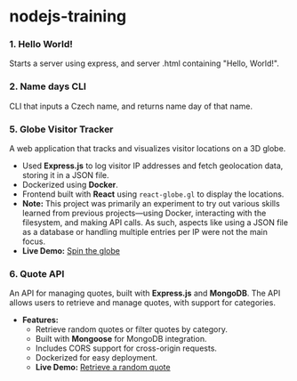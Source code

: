 # nodejs-training
 
### 1. Hello World!
Starts a server using express, and server .html containing "Hello, World!".

### 2. Name days CLI
CLI that inputs a Czech name, and returns name day of that name.

### 5. Globe Visitor Tracker
A web application that tracks and visualizes visitor locations on a 3D globe.
- Used **Express.js** to log visitor IP addresses and fetch geolocation data, storing it in a JSON file.
- Dockerized using **Docker**.
- Frontend built with **React** using `react-globe.gl` to display the locations.
- **Note:** This project was primarily an experiment to try out various skills learned from previous projects—using Docker, interacting with the filesystem, and making API calls. As such, aspects like using a JSON file as a database or handling multiple entries per IP were not the main focus.
- **Live Demo:** [Spin the globe](https://nodejs-training-production-6599.up.railway.app/)

### 6. Quote API
An API for managing quotes, built with **Express.js** and **MongoDB**. The API allows users to retrieve and manage quotes, with support for categories.

- **Features:**
  - Retrieve random quotes or filter quotes by category.
  - Built with **Mongoose** for MongoDB integration.
  - Includes CORS support for cross-origin requests.
  - Dockerized for easy deployment.
  - **Live Demo:** [Retrieve a random quote](https://quotes-api-production-1489.up.railway.app/api/quotes/random/)